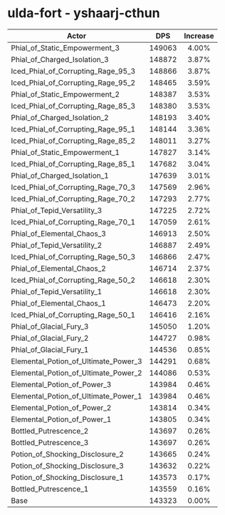 # ulda-fort - yshaarj-cthun
| Actor | DPS | Increase |
|---|:---:|:---:|
|Phial_of_Static_Empowerment_3|149063|4.00%|
|Phial_of_Charged_Isolation_3|148872|3.87%|
|Iced_Phial_of_Corrupting_Rage_95_3|148866|3.87%|
|Iced_Phial_of_Corrupting_Rage_95_2|148465|3.59%|
|Phial_of_Static_Empowerment_2|148387|3.53%|
|Iced_Phial_of_Corrupting_Rage_85_3|148380|3.53%|
|Phial_of_Charged_Isolation_2|148193|3.40%|
|Iced_Phial_of_Corrupting_Rage_95_1|148144|3.36%|
|Iced_Phial_of_Corrupting_Rage_85_2|148011|3.27%|
|Phial_of_Static_Empowerment_1|147827|3.14%|
|Iced_Phial_of_Corrupting_Rage_85_1|147682|3.04%|
|Phial_of_Charged_Isolation_1|147639|3.01%|
|Iced_Phial_of_Corrupting_Rage_70_3|147569|2.96%|
|Iced_Phial_of_Corrupting_Rage_70_2|147293|2.77%|
|Phial_of_Tepid_Versatility_3|147225|2.72%|
|Iced_Phial_of_Corrupting_Rage_70_1|147059|2.61%|
|Phial_of_Elemental_Chaos_3|146913|2.50%|
|Phial_of_Tepid_Versatility_2|146887|2.49%|
|Iced_Phial_of_Corrupting_Rage_50_3|146866|2.47%|
|Phial_of_Elemental_Chaos_2|146714|2.37%|
|Iced_Phial_of_Corrupting_Rage_50_2|146618|2.30%|
|Phial_of_Tepid_Versatility_1|146618|2.30%|
|Phial_of_Elemental_Chaos_1|146473|2.20%|
|Iced_Phial_of_Corrupting_Rage_50_1|146416|2.16%|
|Phial_of_Glacial_Fury_3|145050|1.20%|
|Phial_of_Glacial_Fury_2|144727|0.98%|
|Phial_of_Glacial_Fury_1|144536|0.85%|
|Elemental_Potion_of_Ultimate_Power_3|144291|0.68%|
|Elemental_Potion_of_Ultimate_Power_2|144086|0.53%|
|Elemental_Potion_of_Power_3|143984|0.46%|
|Elemental_Potion_of_Ultimate_Power_1|143984|0.46%|
|Elemental_Potion_of_Power_2|143814|0.34%|
|Elemental_Potion_of_Power_1|143805|0.34%|
|Bottled_Putrescence_2|143697|0.26%|
|Bottled_Putrescence_3|143697|0.26%|
|Potion_of_Shocking_Disclosure_2|143665|0.24%|
|Potion_of_Shocking_Disclosure_3|143632|0.22%|
|Potion_of_Shocking_Disclosure_1|143573|0.17%|
|Bottled_Putrescence_1|143559|0.16%|
|Base|143323|0.00%|
